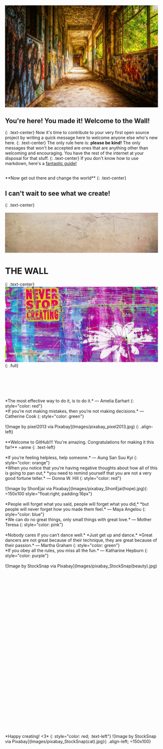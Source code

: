 ![Photo by Tama66 via Pixabay](Images/pixabay_Tama66.jpg)

## You're here! You made it! Welcome to the Wall!
{: .text-center}
Now it's time to contribute to your very first open source project by writing a quick message here to welcome anyone else who's new here. 
{: .text-center}
The only rule here is: **please be kind!** The only messages that won't be accepted are ones that are anything other than welcoming and encouraging. You have the rest of the internet at your disposal for that stuff.
{: .text-center}
If you don't know how to use markdown, here's a [fantastic guide!](http://agea.github.io/tutorial.md/)

<br>
**Now get out there and change the world**
{: .text-center}

## I can't wait to see what we create!
{: .text-center}
<br>
<br>
![Image by PellessierJP via Pixabay](Images/pixabay_PellissierJP.jpg)
# THE WALL
{: .text-center}
![Image by ShonEjai via Pixabay](Images/pixabay_ShonEjai.jpg)
{: .full}
<br>
<br>
<br>
<br>

<br>
<br>
*The most effective way to do it, is to do it.*
— Amelia Earhart
{: style="color: red"}
<br>
*If you’re not making mistakes, then you’re not making decisions.* 
— Catherine Cook
{: style="color: green"}
<br>
<br>
![Image by pixel2013 via Pixabay](Images/pixabay_pixel2013.jpg)
{: .align-left}
<br>
<br>
**Welcome to GitHub!!! You're amazing. Congratulations for making it this far!** ~anne 
{: .text-left}
<br>
<br>
*If you’re feeling helpless, help someone.*
— Aung San Suu Kyi
{: style="color: orange"}
<br>
*When you notice that you’re having negative thoughts about how all of this is going to pan out,* 
*you need to remind yourself that you are not a very good fortune teller.* 
— Donna W. Hill
{: style="color: red"}
<br>
<br>
![Image by ShonEjai via Pixabay](Images/pixabay_ShonEjai(hope).jpg){: =150x100 style="float:right; padding:16px"}
<br>
<br>
*People will forget what you said, people will forget what you did,* 
*but people will never forget how you made them feel.* 
— Maya Angelou
{: style="color: blue"}
<br>
*We can do no great things, only small things with great love.*
 — Mother Teresa
{: style="color: pink"}
<br>
<br>
*Nobody cares if you can’t dance well.* 
*Just get up and dance.* 
*Great dancers are not great because of their technique, they are great because of their passion.* 
— Martha Graham
{: style="color: green"}
<br>
*If you obey all the rules, you miss all the fun.* 
— Katharine Hepburn
{: style="color: purple"}
<br>
<br>
![Image by StockSnap via Pixabay](Images/pixabay_StockSnap(beauty).jpg)
<br>
<br>
<br>
<br>
<br>
<br>
<br>
<br>
<br>
<br>
<br>
<br>
<br>
<br>
<br>
<br>
<br>
<br>
<br>
<br>
<br>
<br>
<br>
<br>
<br>
<br>
<br>
<br>
<br>
<br>
<br>
<br>
<br>
*Happy creating! <3*
{: style="color: red; .text-left"}
![Image by StockSnap via Pixabay](Images/pixabay_StockSnap(cat).jpg){: .align-left; =150x100}
<br>
<br>
<br>
<br>
<br>
<br>
<br>
<br>
